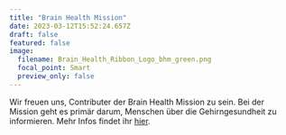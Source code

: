 ```yaml
---
title: "Brain Health Mission"
date: 2023-03-12T15:52:24.657Z
draft: false
featured: false
image:
  filename: Brain_Health_Ribbon_Logo_bhm_green.png
  focal_point: Smart
  preview_only: false
---
```


Wir freuen uns, Contributer der Brain Health Mission zu sein. Bei der Mission geht es primär darum, Menschen über die Gehirngesundheit zu informieren. Mehr Infos findet ihr [hier](http://www.brainhealthmission.org/).

